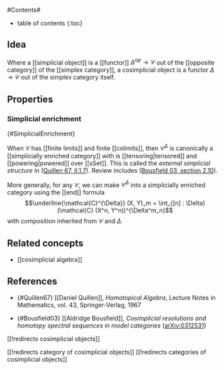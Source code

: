 
#Contents#
* table of contents
{:toc}

## Idea

Where a [[simplicial object]] is a [[functor]] $\Delta^{op} \to \mathcal{C}$ out of the [[opposite category]] of the [[simplex category]], a cosimplicial object is a functor $\Delta \to \mathcal{C}$ out of the simplex category itself.

## Properties

### Simplicial enrichment
 {#SimplicialEnrichment}

When $\mathcal{C}$ has [[finite limits]] and finite [[colimits]], then $\mathcal{C}^{\Delta}$ is canonically a [[simplicially enriched category]] with is [[tensoring|tensored]] and [[powering|powered]] over [[sSet]]. This is called the _external simplicial structure_ in ([Quillen 67, II.1.7](#Quillen67)). Review includes ([Bousfield 03, section 2.10](#Bousfield03)).
 

More generally, for any $\mathcal{C}$, we can make $\mathcal{C}^{\Delta}$ into a simplicially enriched category using the [[end]] formula
$$\underline{\mathcal{C}^{\Delta}} (X, Y)_m = \int_{[n] : \Delta} (\mathcal{C} (X^n, Y^n))^{\Delta^m_n}$$
with composition inherited from $\mathcal{C}$ and $\Delta$.

## Related concepts

* [[cosimplicial algebra]]

## References

* {#Quillen67} [[Daniel Quillen]], _Homotopical Algebra_, Lecture Notes in Mathematics, vol. 43, Springer-Verlag, 1967

* {#Bousfield03} [[Aldridge Bousfield]], _Cosimplicial resolutions and homotopy spectral sequences in model categories_ ([arXiv:0312531](http://arxiv.org/abs/math/0312531))

[[!redirects cosimplicial objects]]


[[!redirects category of cosimplicial objects]]
[[!redirects categories of cosimplicial objects]]
